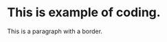 <!DOCTYPE html>
<html>
<head>
<style>
  div{
    border: 1px solid black; 
  }
</style>
</head>
<body>
<div>
<h1>
This is example of coding. 
</h1>
<p>This is a paragraph with a border.</p> 

</div>
</body>
</html>


<!---
Nikh8l/Nikh8l is a ✨ special ✨ repository because its `README.md` (this file) appears on your GitHub profile.
You can click the Preview link to take a look at your changes.
--->
